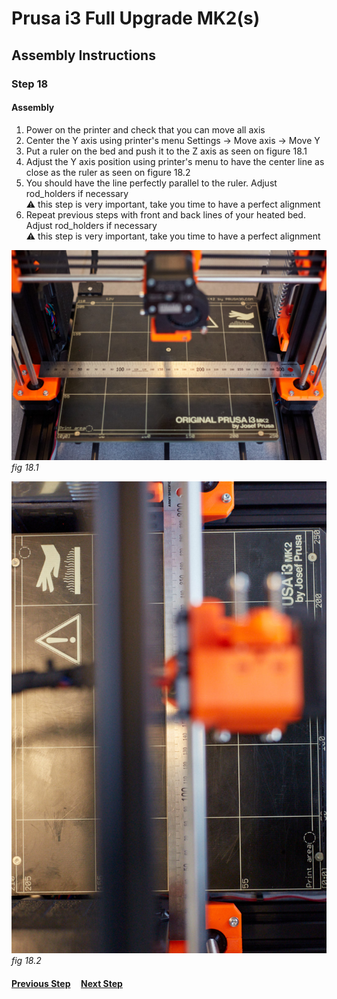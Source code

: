 # Prusa i3 Full Upgrade MK2(s)

## Assembly Instructions

### Step 18

#### Assembly

1. Power on the printer and check that you can move all axis
1. Center the Y axis using printer's menu Settings -> Move axis -> Move Y
1. Put a ruler on the bed and push it to the Z axis as seen on figure 18.1
1. Adjust the Y axis position using printer's menu to have the center line as close as the ruler as seen on figure 18.2
1. You should have the line perfectly parallel to the ruler. Adjust rod_holders if necessary<br>
   :warning: this step is very important, take you time to have a perfect alignment
1. Repeat previous steps with front and back lines of your heated bed. Adjust rod_holders if necessary<br>
   :warning: this step is very important, take you time to have a perfect alignment

![](img/fig18.1.jpg)\
*fig 18.1*

![](img/fig18.2.jpg)\
*fig 18.2*

#### [Previous Step](step17.md) &nbsp;&nbsp;&nbsp; [Next Step](step19.md)
